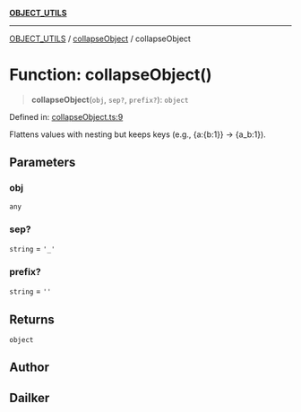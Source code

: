 [**OBJECT_UTILS**](../../README.md)

***

[OBJECT_UTILS](../../README.md) / [collapseObject](../README.md) / collapseObject

# Function: collapseObject()

> **collapseObject**(`obj`, `sep?`, `prefix?`): `object`

Defined in: [collapseObject.ts:9](https://github.com/dailker/everyutil/blob/2a1290e25c1270a5e1af64099b97f8d5fc086e59/src/object/collapseObject.ts#L9)

Flattens values with nesting but keeps keys (e.g., {a:{b:1}} → {a_b:1}).

## Parameters

### obj

`any`

### sep?

`string` = `'_'`

### prefix?

`string` = `''`

## Returns

`object`

## Author

## Dailker

